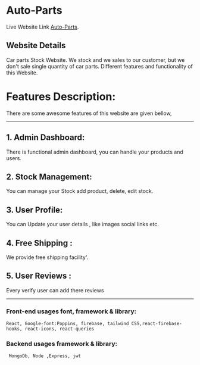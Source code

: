# Auto-Parts

Live Website Link [Auto-Parts](https://auto-parts-a8b90.web.app/).

## Website Details

Car parts Stock Website. We stock and we sales  to our customer, but we don't sale single quantity of car parts.   Different features and functionality of this Website.



# Features Description: 
There are some awesome features of this website are given bellow,

---


## 1. Admin Dashboard: 

 There is functional admin dashboard, you can handle your products and users.


## 2. Stock Management: 

You can manage your Stock add product, delete, edit stock.


## 3. User Profile: 

You can Update your user details , like images social links etc.



## 4. Free Shipping  : 

 We provide free shipping facility'.


## 5. User  Reviews : 

Every verify user can add there reviews


---


### Front-end usages font, framework & library:
```
React, Google-font:Poppins, firebase, tailwind CSS,react-firebase-hooks, react-icons, react-queries
```
### Backend usages  framework & library:
```
 MongoDb, Node ,Express, jwt